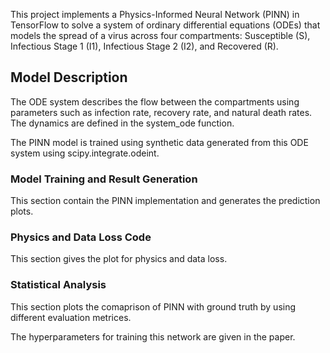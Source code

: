 This project implements a Physics-Informed Neural Network (PINN) in TensorFlow to solve a system of ordinary differential equations (ODEs) that
models the spread of a virus across four compartments: Susceptible (S), Infectious Stage 1 (I1), Infectious Stage 2 (I2), and Recovered (R).

## Model Description
The ODE system describes the flow between the compartments using parameters such as infection rate, recovery rate, and natural death rates. The dynamics are defined in the system_ode function.

The PINN model is trained using synthetic data generated from this ODE system using scipy.integrate.odeint.
### Model Training and Result Generation
This section contain the PINN implementation and generates the prediction plots.

### Physics and Data Loss Code
This section gives the plot for physics and data loss.

### Statistical Analysis
This section plots the comaprison of PINN with ground truth by using different evaluation metrices.

The hyperparameters for training this network are given in the paper.
